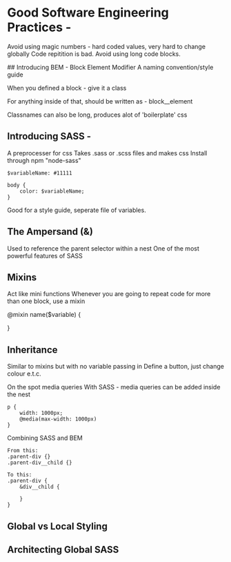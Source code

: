 # Good Software Engineering Practices - 
Avoid using magic numbers - hard coded values, very hard to change globally
Code repitition is bad.
Avoid using long code blocks.


## Introducing BEM - 
Block Element Modifier
A naming convention/style guide

When you defined a block - give it a class

For anything inside of that, should be written as - block__element

Classnames can also be long, produces alot of 'boilerplate' css


## Introducing SASS - 

A preprocesser for css
Takes .sass  or .scss files and makes css
Install through npm "node-sass"

    $variableName: #11111

    body {
        color: $variableName;
    }

Good for a style guide, seperate file of variables.


## The Ampersand (&)
Used to reference the parent selector within a nest
One of the most powerful features of SASS


## Mixins 
Act like mini functions
Whenever you are going to repeat code for more than one block, use a mixin

@mixin name($variable) {

}

## Inheritance
Similar to mixins but with no variable passing in 
Define a button, just change colour e.t.c.

On the spot media queries
With SASS - media queries can be added inside the nest

    p {
        width: 1000px;
        @media(max-width: 1000px)
    }


Combining SASS and BEM

    From this:
    .parent-div {}
    .parent-div__child {}

    To this: 
    .parent-div {
        &div__child {

        }
    }

## Global vs Local Styling

## Architecting Global SASS

